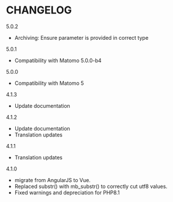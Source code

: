 # CHANGELOG

5.0.2
- Archiving: Ensure parameter is provided in correct type

5.0.1
- Compatibility with Matomo 5.0.0-b4

5.0.0
- Compatibility with Matomo 5

4.1.3
- Update documentation

4.1.2
- Update documentation
- Translation updates

4.1.1
- Translation updates

4.1.0 
- migrate from AngularJS to Vue.
- Replaced substr() with mb_substr() to correctly cut utf8 values.
- Fixed warnings and depreciation for PHP8.1
